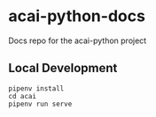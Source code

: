 # acai-python-docs

Docs repo for the acai-python project

## Local Development

```
pipenv install
cd acai
pipenv run serve
```

